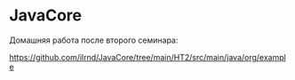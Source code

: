# JavaCore

Домашняя работа после второго семинара:

https://github.com/ilrnd/JavaCore/tree/main/HT2/src/main/java/org/example